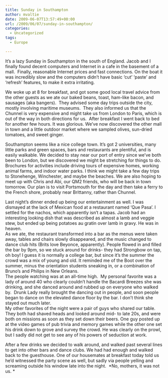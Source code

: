 ```yaml
---
title: Sunday in Southampton
author: mvaltie
date: 2009-06-07T13:57:49+00:00
url: /2009/06/07/sunday-in-southampton/
categories:
  - Uncategorized
tags:
  - Europe

---
```

It&#8217;s a lazy Sunday in Southampton in the south of England. Jacob and I finally found decent computers and Internet in a cafe in the basement of a mall.  Finally, reasonable Internet prices and fast connections. On the boat it was incredibly slow and the computers didn&#8217;t have basic &#8216;cut&#8217; &#8216;paste&#8217; and &#8216;refresh&#8217; features, to make it extra irritating.

We woke up at 8 for breakfast, and got some good local travel advice from the other guests as we ate our baked beans, toast, ham-like bacon, and sausages (aka bangers).  They advised some day trips outside the city, mostly involving maritime museums.  They also informed us that the Chunnel is very expensive and might take us from London to Paris, which is out of the way in both directions for us.  After breakfast I went back to bed for another few hours. It was glorious. We&#8217;ve now discovered the other mall in town and a little outdoor market where we sampled olives, sun-dried tomatoes, and sweet ginger.

Southampton seems like a nice college town. It&#8217;s got 2 universities, many little parks and green spaces, bars and restaurants are plentiful, and is easily walkable. We decided to stay near our port of entry since we&#8217;ve both been to London, but we discovered we might be stretching for things to do. Brochures for activities include driving tours of expensive homes, working animal farms, and indoor water parks. I think we might take a few day trips to Stonehenge, Winchester, and maybe the beaches. We are also hoping to meet up with Chris and Abi, our QM2 friends, who will be back in town tomorrow. Our plan is to visit Portsmouth for the day and then take a ferry to the French shore, probably near Brittanny, rather than Chunnel.

Last night&#8217;s dinner ended up being our entertainment as well. I was dismayed at the lack of Mexican food at a restaurant named &#8216;Que Pasa&#8217;. I settled for the nachos, which apparently isn&#8217;t a tapas. Jacob had an interesting looking dish that was described as almost a lamb and veggie stew, but ended up being potatoes au gratin over lamb in gravy. He was in heaven.  
As we ate, the restaurant transformed into a bar as the menus were taken away, tables and chairs slowly disappeared, and the music changed to dance club hits (Brits love Beyonce, apparently). People flowed in and filled the bar by 9pm, so we stuck around for drinks- they had Strongbow on tap, oh boy! I guess it is normally a college bar, but since it&#8217;s the summer the crowd was a mix of young and old. It reminded me of the Boot over the summer, minus the orientation students sneaking in, or a combination of Bruno&#8217;s and Philips in New Orleans.  
The people watching was at an all-time high.  My personal favorite was a lady of around 40 who clearly couldn&#8217;t handle the Bacardi Breezes she was drinking, and she danced around and rubbed up on everyone who walked by.  Drunk Lady really brought the dancing out in people, and soon people began to dance on the elevated dance floor by the bar. I don&#8217;t think she stayed out much later.  
My other favorites of the night were a pair of guys who shared our table. They both had shaved heads and looked around mid- to late 20s, and were both on missions as soon as they set down their beers. One guy posted up at the video games of pub trivia and memory games while the other one set his drink down to grove and survey the crowd. He was clearly on the prowl, but I sadly did not get to see any of his powers of seduction at work.

After a few drinks we decided to walk around, and walked past several lines to get into other bars and dance clubs. We had had enough and walked back to the guesthouse. One of our housemates at breakfast today told us he&#8217;d witnessed the party scene as well, but sadly via people yelling and screaming outside his window late into the night.  \*No, mothers, it was not us. \*